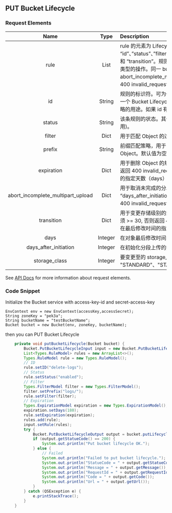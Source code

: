 ## PUT Bucket Lifecycle

### Request Elements

|               Name                |  Type   | Description                                                                                                                                                                                                                                                                                                                                                                                                                                                                                | Required |
| :-------------------------------: | :-----: | :----------------------------------------------------------------------------------------------------------------------------------------------------------------------------------------------------------------------------------------------------------------------------------------------------------------------------------------------------------------------------------------------------------------------------------------------------------------------------------------- | :------: |
|               rule                |  List   | rule 的元素为 Lifecycle 规则。规则为 Dict 类型，有效的键为 “id”、”status”、”filter”、”expiration”、”abort_incomplete_multipart_upload” 和 “transition”。规则总数不能超过 100 条，且每条规则中只允许存在一种类型的操作。同一 bucket, prefix 和 支持操作（ expiration, abort_incomplete_multipart_upload, transition) 不能有重复，否则返回 400 invalid_request 包含重复的规则信息 参见[错误信息](https://docs.qingcloud.com/qingstor/api/common/error_code.html#object-storage-error-code)。 |   Yes    |
|                id                 | String  | 规则的标识符。可为任意 UTF-8 编码字符，长度不能超过 255 个字节，在一个 Bucket Lifecycle 中，规则的标识符必须唯一。该字符串可用来描述策略的用途。如果 id 有重复，会返回 400 invalid_request 。                                                                                                                                                                                                                                                                                              |   Yes    |
|              status               | String  | 该条规则的状态。其值可为 “enabled” (表示生效) 或 “disabled” (表示禁用)。                                                                                                                                                                                                                                                                                                                                                                                                                   |   Yes    |
|              filter               |  Dict   | 用于匹配 Object 的过滤条件，有效的键为 “prefix”。                                                                                                                                                                                                                                                                                                                                                                                                                                          |   Yes    |
|              prefix               | String  | 前缀匹配策略，用于匹配 Object 名称，空字符串表示匹配整个 Bucket 中的 Object。默认值为空字符串。                                                                                                                                                                                                                                                                                                                                                                                            |    No    |
|            expiration             |  Dict   | 用于删除 Object 的规则，有效的键为 “days”。”days” 必须是正整数，否则返回 400 invalid_request。对于匹配前缀（prefix) 的对象在最后修改时间的指定天数（days）后删除该对象。                                                                                                                                                                                                                                                                                                                   |    No    |
| abort_incomplete_multipart_upload |  Dict   | 用于取消未完成的分段上传的规则，有效的键为 “days_after_initiation”。”days_after_initiation” 必须是正整数，否则返回 400 invalid_request。                                                                                                                                                                                                                                                                                                                                                   |    No    |
|            transition             |  Dict   | 用于变更存储级别的规则，有效的键为 “days”, “storage_class”。days 必须 >= 30, 否则返回 400 invalid_request。对于匹配前缀（prefix) 的对象在最后修改时间的指定天数（days）后变更到低频存储。                                                                                                                                                                                                                                                                                                  |    No    |
|               days                | Integer | 在对象最后修改时间的指定天数后执行操作。                                                                                                                                                                                                                                                                                                                                                                                                                                                   |    No    |
|       days_after_initiation       | Integer | 在初始化分段上传的指定天数后执行操作。                                                                                                                                                                                                                                                                                                                                                                                                                                                     |   Yes    |
|           storage_class           | Integer | 要变更至的 storage_class，支持的值为 "STANDARD"、"STANDARD_IA"。                                                                                                                                                                                                                                                                                                                                                                                                                           |   Yes    |

See [API Docs](https://docs.qingcloud.com/qingstor/api/bucket/lifecycle/put_lifecycle.html) for more information about request elements.

### Code Snippet

Initialize the Bucket service with access-key-id and secret-access-key

```
EnvContext env = new EnvContext(accessKey,accessSecret);
String zoneKey = "pek3a";
String bucketName = "testBucketName";
Bucket bucket = new Bucket(env, zoneKey, bucketName);

```

then you can PUT Bucket Lifecycle

```java
    private void putBucketLifecycle(Bucket bucket) {
        Bucket.PutBucketLifecycleInput input = new Bucket.PutBucketLifecycleInput();
        List<Types.RuleModel> rules = new ArrayList<>();
        Types.RuleModel rule = new Types.RuleModel();
        // ID
        rule.setID("delete-logs");
        // Status
        rule.setStatus("enabled");
        // Filter
        Types.FilterModel filter = new Types.FilterModel();
        filter.setPrefix("logs/");
        rule.setFilter(filter);
        // Expiration
        Types.ExpirationModel expiration = new Types.ExpirationModel();
        expiration.setDays(180);
        rule.setExpiration(expiration);
        rules.add(rule);
        input.setRule(rules);
        try {
            Bucket.PutBucketLifecycleOutput output = bucket.putLifecycle(input);
            if (output.getStatueCode() == 200) {
                System.out.println("Put bucket lifecycle OK.");
            } else {
                // Failed
                System.out.println("Failed to put bucket lifecycle.");
                System.out.println("StatueCode = " + output.getStatueCode());
                System.out.println("Message = " + output.getMessage());
                System.out.println("RequestId = " + output.getRequestId());
                System.out.println("Code = " + output.getCode());
                System.out.println("Url = " + output.getUrl());
            }
        } catch (QSException e) {
            e.printStackTrace();
        }
    }
```
